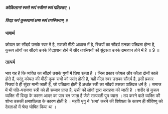 ##### कोकिलानां स्वरो रूपं स्त्रीणां रूपं पतिव्रतम् ।
##### विद्या रूपं कुरूपाणां क्षमा रूपं तपस्विनाम् ॥

#### भावार्थ

कोयल का सौंदर्य उसके स्वर में है, उसकी मीठी आवाज में है, स्त्रियों का सौंदर्य उनका पतिव्रता होना है, कुरूप लोगों का सौंदर्य उनके विद्यावान होने में और तपस्वियों की सुंदरता उनके क्षमावान होने में है ॥ 9 ॥

#### तात्पर्य

भाव यह है कि व्यक्ति का सौंदर्य उसके गुणों में छिपा रहता है । जिस प्रकार कोयल और कौआ दोनों काले होते हैं, परंतु कोयल की मीठी कूक सभी को पसंद होती है, यही मीठा स्वर उसका सौंदर्य है, इसी प्रकार स्त्रियां वे ही सुंदर मानी जाती हैं, जो पतिव्रता होती हैं अर्थात स्त्री का सौंदर्य उसका पातिव्रत धर्म है । समाज में भी पति-परायणा स्त्री को ही सम्मान प्राप्त है, उसी की लोगों द्वारा सराहना की जाती है । शरीर से कुरूप व्यक्ति भी विद्या के कारण आदर का पात्र बन जाता है जैसे सत्यवती पुत्र व्यास । तप करने वाले व्यक्ति की शोभा उसकी क्षमाशीलता के कारण होती है । महर्षि भृगु ने 'क्षमा' करने की विशेषता के कारण ही श्रीविष्णु को देवताओं में श्रेष्ठ घोषित किया था ।